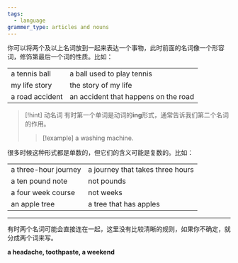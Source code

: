 ```yaml
---
tags:
  - language
grammer_type: articles and nouns
---
```

你可以将两个及以上名词放到一起来表达一个事物，此时前面的名词像一个形容词，修饰第最后一个词的性质。比如：

|                 |                                      |
| --------------- | ------------------------------------ |
| a tennis ball   | a ball used to play tennis           |
| my life story   | the story of my life                 |
| a road accident | an accident that happens on the road |

> [!hint] 动名词
> 有时第一个单词是动词的**ing**形式，通常告诉我们第二个名词的作用。
> > [!example]
> > a washing machine.

很多时候这种形式都是单数的，但它们的含义可能是复数的。比如：

|                      |                                  |
| -------------------- | -------------------------------- |
| a three-hour journey | a journey that takes three hours |
| a ten pound note     | not pounds                       |
| a four week course   | not weeks                        |
| an apple tree        | a tree that has apples                                 |

---

有时两个名词可能会直接连在一起，这里没有比较清晰的规则，如果你不确定，就分成两个词来写。

**a headache, toothpaste, a weekend**